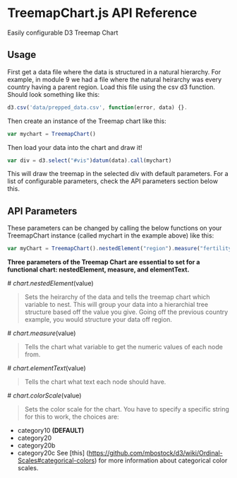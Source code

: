 # TreemapChart.js API Reference

Easily configurable D3 Treemap Chart

## Usage

First get a data file where the data is structured in a natural hierarchy. For example, in module 9 we had a file where the natural heirarchy was every country having a parent region. Load this file using the csv d3 function. Should look something like this: 

```javascript
d3.csv('data/prepped_data.csv', function(error, data) {}.
```

Then create an instance of the Treemap chart like this:

```javascript
var mychart = TreemapChart()
```

Then load your data into the chart and draw it!

```javascript
var div = d3.select("#vis")datum(data).call(mychart) 
```

This will draw the treemap in the selected div with default parameters. For a list of configurable parameters, check the API parameters section below this.

## API Parameters

These parameters can be changed by calling the below functions on your TreemapChart instance (called mychart in the example above) like this:

```javascript
var myChart = TreemapChart().nestedElement("region").measure("fertility_rate").elementText("country_code");
```

**Three parameters of the Treemap Chart are essential to set for a functional chart: nestedElement, measure, and elementText.**

\# *chart.nestedElement*(value)

> Sets the heirarchy of the data and tells the treemap chart which variable to nest. This will group your data into a hierarchial tree structure based off the value you give. Going off the previous country example, you would structure your data off region.

\# *chart.measure*(value)

> Tells the chart what variable to get the numeric values of each node from.

\# *chart.elementText*(value)

> Tells the chart what text each node should have.

\# *chart.colorScale*(value)

> Sets the color scale for the chart. You have to specify a specific string for this to work, the choices are:
- category10 **(DEFAULT)**
- category20
- category20b
- category20c
See [this] (https://github.com/mbostock/d3/wiki/Ordinal-Scales#categorical-colors) for more information about categorical color scales.

